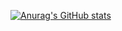[![Anurag's GitHub stats](https://github-readme-stats.vercel.app/api?username=metehnay&show_icons=true&theme=radical&include_all_commits=true)](https://github.com/anuraghazra/github-readme-stats)
